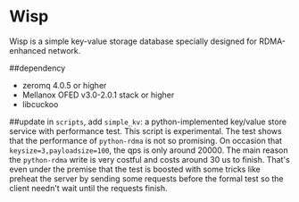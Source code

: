 # Wisp
Wisp is a simple key-value storage database specially designed for RDMA-enhanced network.

##dependency
* zeromq 4.0.5 or higher
* Mellanox OFED v3.0-2.0.1 stack or higher
* libcuckoo

##update
in `scripts`, add `simple_kv`: a python-implemented key/value store service with performance test.
This script is experimental. The test shows that the performance of `python-rdma` is not so promising.
On occasion that `keysize=3,payloadsize=100`, the qps is only around 20000. 
The main reason the `python-rdma` write is very costful and costs around 30 us to finish.
That's even under the premise that the test is boosted with some tricks like preheat the server by sending some requests before the formal test so the client needn't wait until the requests finish.

